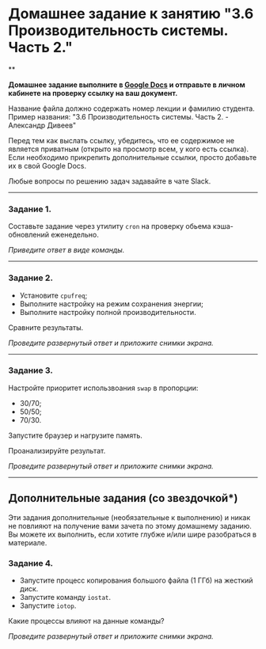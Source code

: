 # Домашнее задание к занятию "3.6 Производительность системы. Часть 2."

**

**Домашнее задание выполните в [Google Docs](https://docs.google.com/) и отправьте в личном кабинете на проверку ссылку на ваш документ.**

Название файла должно содержать номер лекции и фамилию студента. Пример названия: "3.6 Производительность системы. Часть 2. - Александр Дивеев"

Перед тем как выслать ссылку, убедитесь, что ее содержимое не является приватным (открыто на просмотр всем, у кого есть ссылка). Если необходимо прикрепить дополнительные ссылки, просто добавьте их в свой Google Docs.

Любые вопросы по решению задач задавайте в чате Slack.

------

### Задание 1.

Составьте задание через утилиту `cron` на проверку обьема кэша-обновлений еженедельно.

*Приведите ответ в виде команды.*

------

### Задание 2.

- Установите `cpufreq`; 
- Выполните настройку на режим сохранения энергии; 
- Выполните настройку полной производительности.

Сравните результаты.

*Проведите развернутый ответ и приложите снимки экрана.*

------

### Задание 3.

Настройте приоритет использвоания `swap` в пропорции:

- 30/70; 
- 50/50;
- 70/30.

Запустите браузер и нагрузите память. 

Проанализируйте результат.

*Проведите развернутый ответ и приложите снимки экрана.*

------


## Дополнительные задания (со звездочкой*)
Эти задания дополнительные (необязательные к выполнению) и никак не повлияют на получение вами зачета по этому домашнему заданию. Вы можете их выполнить, если хотите глубже и/или шире разобраться в материале.

### Задание 4.

- Запустите процесс копирования большого файла (1 ГГб) на жесткий диск. 
- Запустите команду `iostat`. 
- Запустите `iotop`.

Какие процессы влияют на данные команды?

*Проведите развернутый ответ и приложите снимки экрана.*

